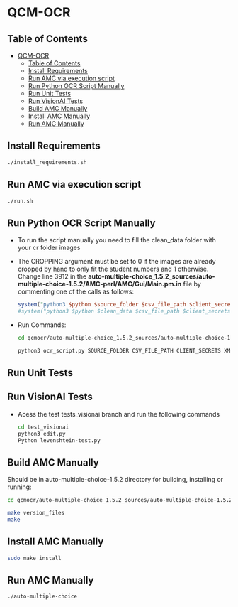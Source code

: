 # QCM-OCR

## Table of Contents
- [QCM-OCR](#qcm-ocr)
  - [Table of Contents](#table-of-contents)
  - [Install Requirements](#install-requirements)
  - [Run AMC via execution script](#run-amc-via-execution-script)
  - [Run Python OCR Script Manually](#run-python-ocr-script-manually)
  - [Run Unit Tests](#run-unit-tests)
  - [Run VisionAI Tests](#run-visionai-tests)
  - [Build AMC Manually](#build-amc-manually)
  - [Install AMC Manually](#install-amc-manually)
  - [Run AMC Manually](#run-amc-manually)


## Install Requirements
  ```bash
  ./install_requirements.sh
  ```

## Run AMC via execution script
  ```bash
  ./run.sh
  ```

## Run Python OCR Script Manually
* To run the script manually you need to fill the clean_data folder with your cr folder images

* The CROPPING argument must be set to 0 if the images are already cropped by hand to only fit the student numbers and 1 otherwise.
  Change line 3912 in the **auto-multiple-choice_1.5.2_sources/auto-multiple-choice-1.5.2/AMC-perl/AMC/Gui/Main.pm.in** file by commenting one of the calls as follows:

  ```pm
  system("python3 $python $source_folder $csv_file_path $client_secrets $source_folder 1");
  #system("python3 $python $clean_data $csv_file_path $client_secrets $source_folder 0");
  ```
* Run Commands:

  ```bash
  cd qcmocr/auto-multiple-choice_1.5.2_sources/auto-multiple-choice-1.5.2/AMC-perl/AMC/Gui/script-ocr
  ```
  ```bash
  python3 ocr_script.py SOURCE_FOLDER CSV_FILE_PATH CLIENT_SECRETS XML_PATH CROPPING
  ```

## Run Unit Tests

## Run VisionAI Tests

* Acess the test tests_visionai branch and run the following commands

  ```bash
  cd test_visionai
  python3 edit.py
  Python levenshtein-test.py
  ```

## Build AMC Manually
Should be in auto-multiple-choice-1.5.2 directory for building, installing or running:
  ```bash
  cd qcmocr/auto-multiple-choice_1.5.2_sources/auto-multiple-choice-1.5.2
  ```

  ```bash
  make version_files
  make
  ```
## Install AMC Manually
  ```bash
  sudo make install
  ```
## Run AMC Manually
  ```bash
  ./auto-multiple-choice
  ```

